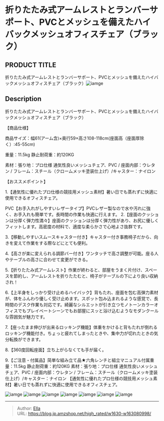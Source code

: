 # 折りたたみ式アームレストとランバーサポート、PVCとメッシュを備えたハイバックメッシュオフィスチェア（ブラック）


## PRODUCT TITLE 

折りたたみ式アームレストとランバーサポート、PVCとメッシュを備えたハイバックメッシュオフィスチェア（ブラック）![iamge](https://b2bfiles1.gigab2b.cn/image/wkseller/19629/20230224_5ef81c9ba9ff9e78c4eaf0e81d670e80.JPG)

## Description

折りたたみ式アームレストとランバーサポート、PVCとメッシュを備えたハイバックメッシュオフィスチェア（ブラック）

【商品仕様】

商品サイズ：幅61(アーム含)×奥行59×高さ108-118cm(座面高（座面厚除く）:45-55cm)

重量：11.5kg 静止耐荷重：約120KG

素材：張り地：プロ仕様 通気性良いメッシュチェア、PVC / 座面内部：ウレタン / フレーム：スチール（クロームメッキ塗装仕上げ）/キャスター：ナイロン

【おススメポイント】 

1.【通気性に優れたプロ仕様の競技用メッシュ素材】暑い日でも蒸れずに快適に使用できるオフィスチェア。

PVC【お手入れがしやすいレザータイプ】PVCレザー製なので水や汚れに強く、お手入れも簡単です。長時間の作業も快適に行えます。
2.【座面のクッションは分厚く弾力性満々】座面のクッションは分厚く弾力性があり、お尻に優しくフィットします。高密度の材料で、適度な柔らかさで心地よさ抜群です。

3.【移動しやすいスムースキャスター付き】キャスター付き事務椅子だから、向きを変えて作業をする際などにとても便利。

4.【高さが楽に変えられる調節バー付き】ワンタッチで高さ調整が可能。座る人やテーブルの高さに合わせて変更ができる。

5.【折りたたみ式アームレスト】作業が終わると、部屋をうまく片付け、スペースを節約し、アームレストを折りたたむと、椅子がテーブルの下により良い収納され！

6.【上半身をしっかり受け止めるハイバック】背もたれ、座面を包む高弾力素材が、体をふんわり優しく受け止めます。スポット包み込まれるような感覚で、長時間のデスク作業も対応です。綺麗なシルエットが引き立つモノトーンカラーオフィスでもプレイベートシーンでもお部屋にスッと浴け込むようなモダンクールな雰囲気が魅力です。

7.【座ったまま伸びが出来るロッキング機能】体重をかけると背もたれが倒れるロッキング機能付き。ちょっと疲れてしまったときや、集中力が切れたときの気分転換ができます。

8.【360度回転座面】立ち上がらなくても手が届く。

9.【ご注意・付属品】简単な組み立て品★六角レンチと組立マニュアル付属重量：11.5kg 静止耐荷重：約120KG
素材：張り地：プロ仕様 通気性良いメッシュチェア、PVC / 座面内部：ウレタン / フレーム：スチール（クロームメッキ塗装仕上げ）/キャスター：ナイロン
【通気性に優れたプロ仕様の競技用メッシュ素材】暑い日でも蒸れずに快適に使用できるオフィスチェア。







![iamge](https://b2bfiles1.gigab2b.cn/image/wkseller/19629/20230224_e4002f2649e0b88a73f58ece5d52f752.JPG)
![iamge](https://b2bfiles1.gigab2b.cn/image/wkseller/19629/20230224_71490515122e1826b6ddbd7fe23447d6.JPG)
![iamge](https://b2bfiles1.gigab2b.cn/image/wkseller/19629/20230224_8175622431f3b38f9e98fc9bbe971aa0.JPG)
![iamge](https://b2bfiles1.gigab2b.cn/image/wkseller/19629/20230224_e5a9c05b227f7476e8c029fb23a63e84.JPG)
![iamge](https://b2bfiles1.gigab2b.cn/image/wkseller/19629/20230224_fa10f511cf21e5fde9698d1222921629.JPG)
![iamge](https://b2bfiles1.gigab2b.cn/image/wkseller/19629/20230224_a73f391d753a152514c0fa9673bbff7c.JPG)
![iamge](https://b2bfiles1.gigab2b.cn/image/wkseller/19629/20230224_31df32e83380c410706daff6ed62f6f4.JPG)


---

> Author: [Ella](https://blog.jp.amzshop.net/)  
> URL: https://blog.jp.amzshop.net/high_rated/w1630-w163080998/  

